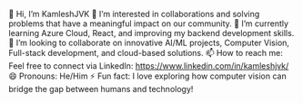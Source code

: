 👋 Hi, I’m KamleshJVK
👀 I’m interested in collaborations and solving problems that have a meaningful impact on our community.
🌱 I’m currently learning Azure Cloud, React, and improving my backend development skills.
💞️ I’m looking to collaborate on innovative AI/ML projects, Computer Vision, Full-stack development, and cloud-based solutions.
📫 How to reach me: Feel free to connect via LinkedIn: https://www.linkedin.com/in/kamleshjvk/ 
😄 Pronouns: He/Him
⚡ Fun fact: I love exploring how computer vision can bridge the gap between humans and technology!

<!---
KamleshJVK/KamleshJVK is a ✨ special ✨ repository because its `README.md` (this file) appears on your GitHub profile.
You can click the Preview link to take a look at your changes.
--->
